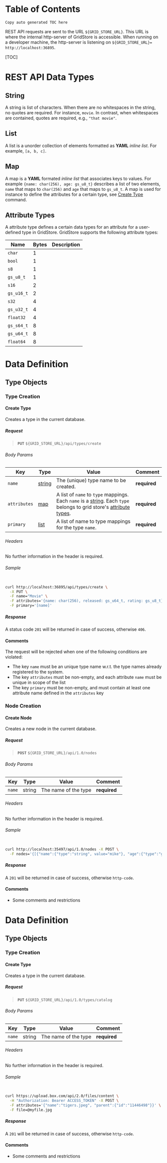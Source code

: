 # Table of Contents

`Copy auto generated TOC here`



REST API requests are sent to the URL `${GRID_STORE_URL}`. This URL is where the internal http-server of GridStore is accessible. When running on a developer machine, the http-server is listening on `${GRID_STORE_URL}=
http://localhost:36895`.

[TOC]

# REST API Data Types

## String

A string is list of characters. When there are no whitespaces in the string, no quotes are required. For instance, `movie`. In contrast, when whitespaces are contained, quotes are required, e.g., `"that movie"`. 

## List

A list is a unorder collection of elements formatted as **YAML** *inline list*. For example, `[a, b, c]`.

## Map

A map is a **YAML** formated *inline list* that associates keys to values. For example `{name: char(256), age: gs_u8_t}` describes a list of two elements, `name` that maps to `char(256)` and `age` that maps to `gs_u8_t`. A map is used for instance to define the attributes for a certain type, see [Create Type](#create-type) command.

## Attribute Types

A attribute type defines a certain data types for an attribute for a user-defined type in GridStore. GridStore supports the following attribute types:

| Name      |  Bytes | Description
| --------- | ------ | -----------
| `char`    |  1     | 
| `bool`    |  1     |
| `s8`      |  1     |
| `gs_u8_t`      |  1     |
| `s16`     |  2     |
| `gs_u16_t`     |  2     |
| `s32`     |  4     |
| `gs_u32_t`     |  4     |
| `float32` |  4     |
| `gs_s64_t`     |  8     |
| `gs_u64_t`     |  8     |
| `float64` |  8     |




# Data Definition 

## Type Objects

### Type Creation

#### Create Type

Creates a type in the current database.

##### Request

> **`PUT`** `${GRID_STORE_URL}/api/types/create`

###### Body Params

| Key          | Type               | Value                                                | Comment       |
| ------------ | ------------------ | ---------------------------------------------------- | ------------- |
| `name`       | [string](#string)  | The (unique) type name to be created.                | **required**  |
| `attributes` | [map](#map)        | A list of `name` to `type` mappings. Each `name` is a [string](#string). Each `type` belongs to grid store's [attribute types](#attriubte-types). | **required**  |
| `primary`    | [list](#list)      | A list of name to type mappings for the type `name`. | **required**  |

###### Headers

No further information in the header is required.

###### Sample

````bash

curl http://localhost:36895/api/types/create \
  -X PUT \
  -F name="Movie" \
  -F attributes='{name: char(256), released: gs_u64_t, rating: gs_u8_t}' \
  -F primary='[name]'

````

##### Response

A status code `201` will be returned in case of success, otherwise `406`.

#### Comments

The request will be rejected when one of the following conditions are violated:

- The key `name` must be an unique type name w.r.t. the type names already registered to the system.
- The key `attributes` must be non-empty, and each attribute `name` must be unique in scope of the list
- The key `primary` must be non-empty, and must contain at least one attribute name defined in the `attributes` key







### Node Creation

#### Create Node

Creates a new node in the current database.

##### Request

> **`POST`** `${GRID_STORE_URL}/api/1.0/nodes`

###### Body Params

| Key    | Type       | Value                | Comment       |
| ------ | ---------- | -------------------- | ------------- |
| `name` | string     | The name of the type | **required**  |

###### Headers

No further information in the header is required.

###### Sample

````bash

curl http://localhost:35497/api/1.0/nodes -X POST \
  -F nodes='{[{"name":{"type":"string", value="mike"}, "age":{"type":"gs_u8_t", value="32"}}]}'

````

##### Response

A `201` will be returned in case of success, otherwise `http-code`.

#### Comments

- Some comments and restrictions





# Data Definition 

## Type Objects

### Type Creation

#### Create Type

Creates a type in the current database.

##### Request

> **`PUT`** `${GRID_STORE_URL}/api/1.0/types/catalog`

###### Body Params

| Key    | Type       | Value                | Comment       |
| ------ | ---------- | -------------------- | ------------- |
| `name` | string     | The name of the type | **required**  |

###### Headers

No further information in the header is required.

###### Sample

````bash

curl https://upload.box.com/api/2.0/files/content \
  -H "Authorization: Bearer ACCESS_TOKEN" -X POST \
  -F attributes='{"name":"tigers.jpeg", "parent":{"id":"11446498"}}' \
  -F file=@myfile.jpg

````

##### Response

A `201` will be returned in case of success, otherwise `http-code`.

#### Comments

- Some comments and restrictions